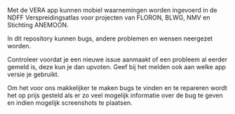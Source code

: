 Met de VERA app kunnen mobiel waarnemingen worden ingevoerd in de NDFF Verspreidingsatlas voor projecten van FLORON, BLWG, NMV en Stichting ANEMOON.

In dit repository kunnen bugs, andere problemen en wensen neergezet worden.

Controleer voordat je een nieuwe issue aanmaakt of een probleem al eerder gemeld is, deze kun je dan upvoten.
Geef bij het melden ook aan welke app versie je gebruikt.

Om het voor ons makkelijker te maken bugs te vinden en te repareren wordt het op prijs gesteld als er zo veel mogelijk informatie over de bug te geven en indien mogelijk screenshots te plaatsen.
